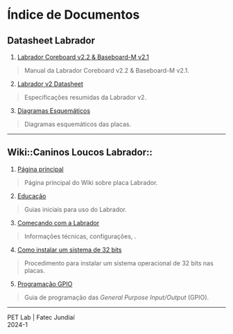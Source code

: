 # Índice de Documentos

## Datasheet Labrador

1. [Labrador Coreboard v2.2 & Baseboard-M v2.1](../docs/Labrador32_Datasheet.pdf)
> Manual da Labrador Coreboard v2.2 & Baseboard-M v2.1.

2. [Labrador v2 Datasheet](../docs/caninos-loucos-datasheet-labrador-v2-pt-002.pdf)
> Especificações resumidas da Labrador v2.

3. [Diagramas Esquemáticos](../docs/Labrador-Base-Mv2.1-SCH.pdf)
> Diagramas esquemáticos das placas.
---

## Wiki::Caninos Loucos Labrador::

1. [Página principal](https://wiki.caninosloucos.org/index.php/P%C3%A1gina_principal)
> Página principal do Wiki sobre placa Labrador.

2. [Educação](https://wiki.caninosloucos.org/index.php/Caninos_Educa%C3%A7%C3%A3o)
> Guias iniciais para uso do Labrador.

3. [Começando com a Labrador](https://wiki.caninosloucos.org/index.php/Come%C3%A7ando_com_a_Labrador)
> Informações técnicas, configurações, .

4. [Como instalar um sistema de 32 bits](https://wiki.caninosloucos.org/index.php/Instalando_um_sistema_32_bits)
> Procedimento para instalar um sistema operacional de 32 bits nas placas.

5. [Programação GPIO](https://wiki.caninosloucos.org/index.php/Programa%C3%A7%C3%A3o_GPIO)
> Guia de programação das *General Purpose Input/Output* (GPIO).

---

PET Lab | Fatec Jundiaí
<br/>2024-1